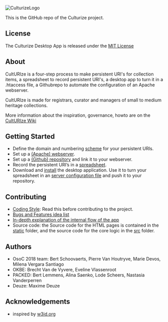 ![CulturizeLogo](https://github.com/PACKED-vzw/CultURIze/blob/master/static/assets/logo-culturize-klein.png)

This is the GitHub repo of the Culturize project.

## License
The Culturize Desktop App is released under the [MIT License](https://opensource.org/licenses/MIT)
## About
CultURIze is a four-step process to make persistent URI's for collection items, a spreadsheet to record persistent URI's, a desktop app to turn it in a .htaccess file, a Githubrepo to automate the configuration of an Apache webserver.

CultURIze is made for registrars, curator and managers of small to medium heritage collections. 

More information about the inspiration, governance, howto are on the [CultURIze Wiki](https://github.com/PACKED-vzw/CultURIze/wiki) 
  
## Getting Started
* Define the domain and numbering [scheme](https://github.com/PACKED-vzw/CultURIze/wiki/Define-a-Persistent-URI-Scheme) for your persistent URIs.
* Set up a [(Apache) webserver](https://github.com/PACKED-vzw/CultURIze/wiki/Set-Up-a-Webserver).
* Set up a [(Github) repository](https://github.com/PACKED-vzw/CultURIze/wiki/Set-Up-a-Code-Repository) and link it to your webserver.
* Record the persistent URI’s in  a [spreadsheet](https://github.com/PACKED-vzw/CultURIze/wiki/Create-a-Spreadsheet). 
* Download and [install](https://github.com/PACKED-vzw/CultURIze/wiki/App-Installation-Instructions) the desktop application. Use it to turn your spreadsheet in an [server configuration file](App-Tutorial) and push it to your repository.

## Contributing
  * [Coding Style](doc/Style.md): Read this before contributing to the project.
  * [Bugs and Features idea list](doc/Possible%20Improvements.md)
  * [In-depth explanation of the internal flow of the app](doc/pdf/flow.pdf)
  * Source code: the Source code for the HTML pages is contained in the [static](static/) folder, and the source code for the core logic in the [src](src/) folder. 
  
## Authors
  * OsoC 2018 team: Bert Schoovaerts, Pierre Van Houtryve, Marie Devos, Milena Vergara Santiago
  * OKBE: Brecht Van de Vyvere, Eveline Vlassenroot
  * PACKED: Bert Lemmens, Alina Saenko, Lode Scheers, Nastasia Vanderperren
  * Deuze: Maxime Deuze
## Acknowledgements
  * inspired by [w3id.org](http://w3id.org)

